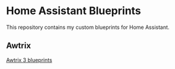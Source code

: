 # Home Assistant Blueprints  
This repository contains my custom blueprints for Home Assistant.

## Awtrix
[Awtrix 3 blueprints](Awtrix/README.md)
